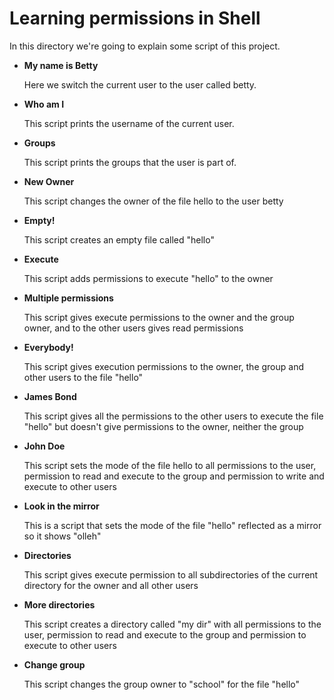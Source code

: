# Learning permissions in Shell

In this directory we're going to explain some script of this project.

<ul>
<li> <b> My name is Betty </b> </li>
<p> Here we switch the current user to the user called betty. </p>
<li> <b> Who am I </b> </li>
<p> This script prints the username of the current user. </p>
<li> <b> Groups </b> </li>
<p> This script prints the groups that the user is part of. </p>
<li> <b> New Owner </b> </li>
<p> This script changes the owner of the file hello to the user betty </p>
<li> <b> Empty! </b> </li>
<p> This script creates an empty file called "hello"</p>
<li> <b> Execute </b> </li>                                       <p> This script adds permissions to execute "hello" to the owner </p>
<li> <b> Multiple permissions </b> </li>                          <p> This script gives execute permissions to the owner and the group owner, and to the other users gives read permissions </p>
<li> <b> Everybody! </b> </li> 
<p> This script gives execution permissions to the owner, the group and other users to the file "hello"</p>
<li> <b> James Bond </b> </li>
<p> This script gives all the permissions to the other users to execute the file "hello" but doesn't give permissions to the owner, neither the group </p>
<li> <b> John Doe </b> </li> 
<p> This script sets the mode of the file hello to all permissions to the user, permission to read and execute to the group and permission to write and execute to other users </p>
<li> <b> Look in the mirror </b> </li> 
<p> This is a script that sets the mode of the file "hello" reflected as a mirror so it shows "olleh" </p>
<li> <b> Directories </b> </li> 
<p> This script gives execute permission to all subdirectories of the current directory for the owner and all other users </p>
<li> <b> More directories </b> </li>
<p> This script creates a directory called "my dir" with all permissions to the user, permission to read and execute to the group and permission to execute to other users </p>
<li> <b> Change group</b> </li>
<p> This script changes the group owner to "school" for the file "hello" </p>

